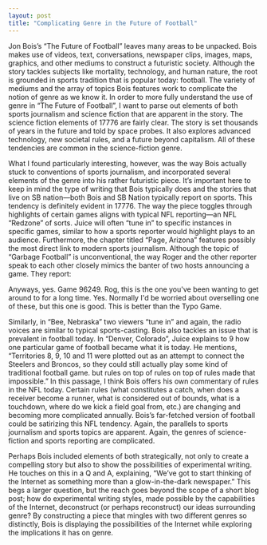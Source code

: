 ```yaml
---
layout: post
title: "Complicating Genre in the Future of Football"
---
```

Jon Bois’s “The Future of Football” leaves many areas to be unpacked. Bois makes use of videos, text, conversations, newspaper clips, images, maps, graphics, and other mediums to construct a futuristic society. Although the story tackles subjects like mortality, technology, and human nature, the root is grounded in sports tradition that is popular today: football. The variety of mediums and the array of topics Bois features work to complicate the notion of genre as we know it. In order to more fully understand the use of genre in “The Future of Football”, I want to parse out elements of both sports journalism and science fiction that are apparent in the story. 
The science fiction elements of 17776 are fairly clear. The story is set thousands of years in the future and told by space probes. It also explores advanced technology, new societal rules, and a future beyond capitalism. All of these tendencies are common in the science-fiction genre. 

What I found particularly interesting, however, was the way Bois actually stuck to conventions of sports journalism, and incorporated several elements of the genre into his rather futuristic  piece. It’s important here to keep in mind the type of writing that Bois typically does and the stories that live on SB nation—both Bois and SB Nation typically report on sports. This tendency is definitely evident in 17776. The way the piece toggles through highlights of certain games aligns with typical NFL reporting—an NFL “Redzone” of sorts. Juice will often “tune in” to specific instances in specific games, similar to how a sports reporter would highlight plays to an audience. Furthermore, the chapter titled “Page, Arizona” features possibly the most direct link to modern sports journalism. Although the topic of “Garbage Football” is unconventional, the way Roger and the other reporter speak to each other closely mimics the banter of two hosts announcing a game. They report:

Anyways, yes. Game 96249. Rog, this is the one you've been wanting to get around to for a long time.
Yes. Normally I'd be worried about overselling one of these, but this one is good. This is better than the Typo Game.

Similarly, in “Bee, Nebraska” two viewers “tune in” and again, the radio voices are similar to typical sports-casting. 
Bois also tackles an issue that is prevalent in football today. In “Denver, Colorado”, Juice explains to 9 how one particular game of football became what it is today. He mentions, “Territories 8, 9, 10 and 11 were plotted out as an attempt to connect the Steelers and Broncos, so they could still actually play some kind of traditional football game. but rules on top of rules on top of rules made that impossible.” In this passage, I think Bois offers his own commentary of rules in the NFL today. Certain rules (what constitutes a catch, when does a receiver become a runner, what is considered out of bounds, what is a touchdown, where do we kick a field goal from, etc.) are changing and becoming more complicated annually. Bois’s far-fetched version of football could be satirizing this NFL tendency. Again, the parallels to sports journalism and sports topics are apparent. Again, the genres of science-fiction and sports reporting are complicated. 

Perhaps Bois included elements of both strategically, not only to create a compelling story but also to show the possibilities of experimental writing. He touches on this in a Q and A, explaining, “We’ve got to start thinking of the Internet as something more than a glow-in-the-dark newspaper.” This begs a larger question, but the reach goes beyond the scope of a short blog post; how do experimental writing styles, made possible by the capabilities of the Internet, deconstruct (or perhaps reconstruct) our ideas surrounding genre? By constructing a piece that mingles with two different genres so distinctly, Bois is displaying the possibilities of the Internet while exploring the implications it has on genre. 
